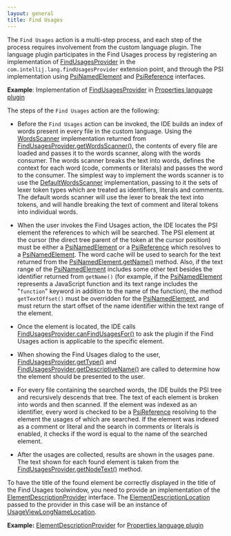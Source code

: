 ```yaml
---
layout: general
title: Find Usages
---
```


The ```Find Usages``` action is a multi-step process, and each step of the process requires involvement from the custom language plugin.
The language plugin participates in the Find Usages process by registering an implementation of
[FindUsagesProvider](https://github.com/JetBrains/intellij-community/blob/master/platform/indexing-api/src/com/intellij/lang/findUsages/FindUsagesProvider.java)
in the `com.intellij.lang.findUsagesProvider` extension point, and through the PSI implementation using
[PsiNamedElement](https://github.com/JetBrains/intellij-community/blob/master/platform/core-api/src/com/intellij/psi/PsiNamedElement.java)
and
[PsiReference](https://github.com/JetBrains/intellij-community/blob/master/platform/core-api/src/com/intellij/psi/PsiReference.java)
interfaces.

**Example**:
Implementation of
[FindUsagesProvider](https://github.com/JetBrains/intellij-community/blob/master/plugins/properties/properties-psi-impl/src/com/intellij/lang/properties/findUsages/PropertiesFindUsagesProvider.java)
in
[Properties language plugin](https://github.com/JetBrains/intellij-community/blob/master/plugins/properties/)


The steps of the ```Find Usages``` action are the following:

*  Before the ```Find Usages``` action can be invoked, the IDE builds an index of words present in every file in the custom language.
   Using the
   [WordsScanner](https://github.com/JetBrains/intellij-community/blob/master/platform/indexing-api/src/com/intellij/lang/cacheBuilder/WordsScanner.java)
   implementation returned from
   [FindUsagesProvider.getWordsScanner()](https://github.com/JetBrains/intellij-community/blob/master/platform/indexing-api/src/com/intellij/lang/findUsages/FindUsagesProvider.java),
   the contents of every file are loaded and passes it to the words scanner, along with the words consumer.
   The words scanner breaks the text into words, defines the context for each word (code, comments or literals) and passes the word to the consumer.
   The simplest way to implement the words scanner is to use the
   [DefaultWordsScanner](https://github.com/JetBrains/intellij-community/blob/master/platform/indexing-api/src/com/intellij/lang/cacheBuilder/DefaultWordsScanner.java)
   implementation, passing to it the sets of lexer token types which are treated as identifiers, literals and comments.
   The default words scanner will use the lexer to break the text into tokens, and will handle breaking the text of comment and literal tokens into individual words.

*  When the user invokes the Find Usages action, the IDE locates the PSI element the references to which will be searched.
   The PSI element at the cursor (the direct tree parent of the token at the cursor position) must be either a
   [PsiNamedElement](https://github.com/JetBrains/intellij-community/blob/master/platform/core-api/src/com/intellij/psi/PsiNamedElement.java)
   or a
   [PsiReference](https://github.com/JetBrains/intellij-community/blob/master/platform/core-api/src/com/intellij/psi/PsiReference.java)
   which resolves to a
   [PsiNamedElement](https://github.com/JetBrains/intellij-community/blob/master/platform/core-api/src/com/intellij/psi/PsiNamedElement.java).
   The word cache will be used to search for the text returned from the
   [PsiNamedElement.getName()](https://github.com/JetBrains/intellij-community/blob/master/platform/core-api/src/com/intellij/psi/PsiNamedElement.java)
   method.
   Also, if the text range of the
   [PsiNamedElement](https://github.com/JetBrains/intellij-community/blob/master/platform/core-api/src/com/intellij/psi/PsiNamedElement.java)
   includes some other text besides the identifier returned from `getName()` (for example, if the
   [PsiNamedElement](https://github.com/JetBrains/intellij-community/blob/master/platform/core-api/src/com/intellij/psi/PsiNamedElement.java)
   represents a JavaScript function and its text range includes the "`function`" keyword in addition to the name of the function), the method `getTextOffset()` must be overridden for the
   [PsiNamedElement](https://github.com/JetBrains/intellij-community/blob/master/platform/core-api/src/com/intellij/psi/PsiNamedElement.java),
   and must return the start offset of the name identifier within the text range of the element.

*  Once the element is located, the IDE calls
   [FindUsagesProvider.canFindUsagesFor()](https://github.com/JetBrains/intellij-community/blob/master/platform/indexing-api/src/com/intellij/lang/findUsages/FindUsagesProvider.java)
   to ask the plugin if the Find Usages action is applicable to the specific element.

*  When showing the Find Usages dialog to the user,
   [FindUsagesProvider.getType()](https://github.com/JetBrains/intellij-community/blob/master/platform/indexing-api/src/com/intellij/lang/findUsages/FindUsagesProvider.java)
   and
   [FindUsagesProvider.getDescriptiveName()](https://github.com/JetBrains/intellij-community/blob/master/platform/indexing-api/src/com/intellij/lang/findUsages/FindUsagesProvider.java)
   are called to determine how the element should be presented to the user.

*  For every file containing the searched words, the IDE builds the PSI tree and recursively descends that tree.
   The text of each element is broken into words and then scanned.
   If the element was indexed as an identifier, every word is checked to be a
   [PsiReference](https://github.com/JetBrains/intellij-community/blob/master/platform/core-api/src/com/intellij/psi/PsiReference.java)
   resolving to the element the usages of which are searched.
   If the element was indexed as a comment or literal and the search in comments or literals is enabled, it checks if the word is equal to the name of the searched element.

*  After the usages are collected, results are shown in the usages pane.
The text shown for each found element is taken from the
[FindUsagesProvider.getNodeText()](https://github.com/JetBrains/intellij-community/blob/master/platform/indexing-api/src/com/intellij/lang/findUsages/FindUsagesProvider.java)
method.

To have the title of the found element be correctly displayed in the title of the Find Usages toolwindow, you need to provide an implementation of the
[ElementDescriptionProvider](https://github.com/JetBrains/intellij-community/blob/master/platform/core-api/src/com/intellij/psi/ElementDescriptionProvider.java)
interface.
The
[ElementDescriptionLocation](https://github.com/JetBrains/intellij-community/blob/master/platform/core-api/src/com/intellij/psi/ElementDescriptionLocation.java)
passed to the provider in this case will be an instance of
[UsageViewLongNameLocation](https://github.com/JetBrains/intellij-community/blob/master/platform/lang-impl/src/com/intellij/usageView/UsageViewLongNameLocation.java).

**Example:**
[ElementDescriptionProvider](https://github.com/JetBrains/intellij-community/blob/master/plugins/properties/src/com/intellij/lang/properties/PropertiesDescriptionProvider.java)
for
[Properties language plugin](https://github.com/JetBrains/intellij-community/blob/master/plugins/properties/)
